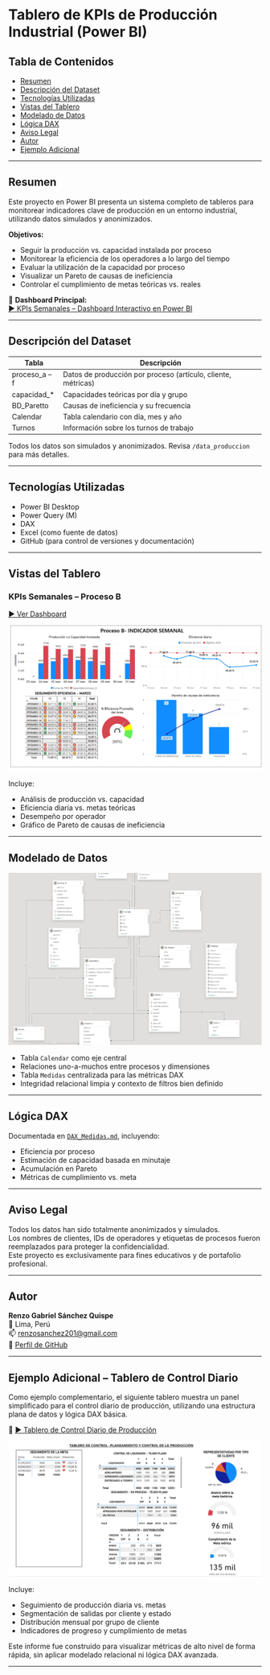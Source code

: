 # Tablero de KPIs de Producción Industrial (Power BI)

## Tabla de Contenidos

- [Resumen](#resumen)
- [Descripción del Dataset](#descripción-del-dataset)
- [Tecnologías Utilizadas](#tecnologías-utilizadas)
- [Vistas del Tablero](#vistas-del-tablero)
- [Modelado de Datos](#modelado-de-datos)
- [Lógica DAX](#lógica-dax)
- [Aviso Legal](#aviso-legal)
- [Autor](#autor)
- [Ejemplo Adicional](#ejemplo-adicional--tablero-de-control-diario)

---

## Resumen

Este proyecto en Power BI presenta un sistema completo de tableros para monitorear indicadores clave de producción en un entorno industrial, utilizando datos simulados y anonimizados.

**Objetivos:**
- Seguir la producción vs. capacidad instalada por proceso
- Monitorear la eficiencia de los operadores a lo largo del tiempo
- Evaluar la utilización de la capacidad por proceso
- Visualizar un Pareto de causas de ineficiencia
- Controlar el cumplimiento de metas teóricas vs. reales

🔗 **Dashboard Principal:**  
[▶️ KPIs Semanales – Dashboard Interactivo en Power BI](https://app.powerbi.com/view?r=eyJrIjoiMzAxMjAyYzctMGM5My00NDk3LTg4NjAtN2I4ZmE4MDgwZjZkIiwidCI6IjdmMDBjMGNjLTE3NzgtNDBlOS1iMTAzLWU2N2Q1MGE0NWMwZSJ9)

---

## Descripción del Dataset

| Tabla            | Descripción                                                         |
|------------------|----------------------------------------------------------------------|
| proceso_a – f    | Datos de producción por proceso (artículo, cliente, métricas)       |
| capacidad_*      | Capacidades teóricas por día y grupo                                 |
| BD_Paretto       | Causas de ineficiencia y su frecuencia                               |
| Calendar         | Tabla calendario con día, mes y año                                  |
| Turnos           | Información sobre los turnos de trabajo                              |

Todos los datos son simulados y anonimizados. Revisa `/data_produccion` para más detalles.

---

## Tecnologías Utilizadas

- Power BI Desktop
- Power Query (M)
- DAX
- Excel (como fuente de datos)
- GitHub (para control de versiones y documentación)

---

## Vistas del Tablero

### KPIs Semanales – Proceso B  
[▶️ Ver Dashboard](https://app.powerbi.com/view?r=eyJrIjoiMzAxMjAyYzctMGM5My00NDk3LTg4NjAtN2I4ZmE4MDgwZjZkIiwidCI6IjdmMDBjMGNjLTE3NzgtNDBlOS1iMTAzLWU2N2Q1MGE0NWMwZSJ9)

![KPIs Semanales](./screenshots/dashboard_kpi_semanal.png)

Incluye:
- Análisis de producción vs. capacidad
- Eficiencia diaria vs. metas teóricas
- Desempeño por operador
- Gráfico de Pareto de causas de ineficiencia

---

## Modelado de Datos

![Modelo de Datos](./screenshots/modelo_relacional_powerbi.png)

- Tabla `Calendar` como eje central  
- Relaciones uno-a-muchos entre procesos y dimensiones  
- Tabla `Medidas` centralizada para las métricas DAX  
- Integridad relacional limpia y contexto de filtros bien definido  

---

## Lógica DAX

Documentada en [`DAX_Medidas.md`](./DAX_Medidas.md), incluyendo:

- Eficiencia por proceso
- Estimación de capacidad basada en minutaje
- Acumulación en Pareto
- Métricas de cumplimiento vs. meta

---

## Aviso Legal

Todos los datos han sido totalmente anonimizados y simulados.  
Los nombres de clientes, IDs de operadores y etiquetas de procesos fueron reemplazados para proteger la confidencialidad.  
Este proyecto es exclusivamente para fines educativos y de portafolio profesional.

---

## Autor

**Renzo Gabriel Sánchez Quispe**  
📍 Lima, Perú  
📫 renzosanchez201@gmail.com  
🔗 [Perfil de GitHub](https://github.com/renzosan25)

---

## Ejemplo Adicional – Tablero de Control Diario

Como ejemplo complementario, el siguiente tablero muestra un panel simplificado para el control diario de producción, utilizando una estructura plana de datos y lógica DAX básica.

🔗 [▶️ Tablero de Control Diario de Producción](https://app.powerbi.com/view?r=eyJrIjoiYzlkMmRhNGEtZWUwYy00MWNmLWE5YTItZGFiMjVlMmZlNTNlIiwidCI6IjdmMDBjMGNjLTE3NzgtNDBlOS1iMTAzLWU2N2Q1MGE0NWMwZSJ9)

![Control Diario](./screenshots/dashboard_control_salidas.png)

Incluye:
- Seguimiento de producción diaria vs. metas
- Segmentación de salidas por cliente y estado
- Distribución mensual por grupo de cliente
- Indicadores de progreso y cumplimiento de metas

Este informe fue construido para visualizar métricas de alto nivel de forma rápida, sin aplicar modelado relacional ni lógica DAX avanzada.

---
